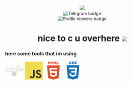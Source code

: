 <div align='center'>
  <img src='https://i.ibb.co/KpY6qKdY/giphy.gif'/>
</div>

<div align='center'>
  <img src="https://img.shields.io/badge/telegram-black?style=for-the-badge&logo=telegram" alt="Telegram badge"/>
</div>

<div align='center'>
  <img src="https://komarev.com/ghpvc/?username=a0kii&style=for-the-badge&color=blue" alt="Profile viewers badge"/>
</div>

<div align='center'>
  <h1>
    nice to c u overhere
    <img src="https://media.giphy.com/media/hvRJCLFzcasrR4ia7z/giphy.gif" width="30px"/>
  </h1>
</div>

### here some tools that im using

<div>
  <img src='https://github.com/devicons/devicon/blob/master/icons/nodejs/nodejs-line-wordmark.svg' width='60' height='60'/>
  <img src='https://github.com/devicons/devicon/blob/master/icons/javascript/javascript-original.svg' width='60' height='60'/>
  <img src='https://github.com/devicons/devicon/blob/master/icons/html5/html5-plain-wordmark.svg' width='60' height='60'/>
  <img src='https://github.com/devicons/devicon/blob/master/icons/css3/css3-plain-wordmark.svg' width='60' height='60'/>
</div>
